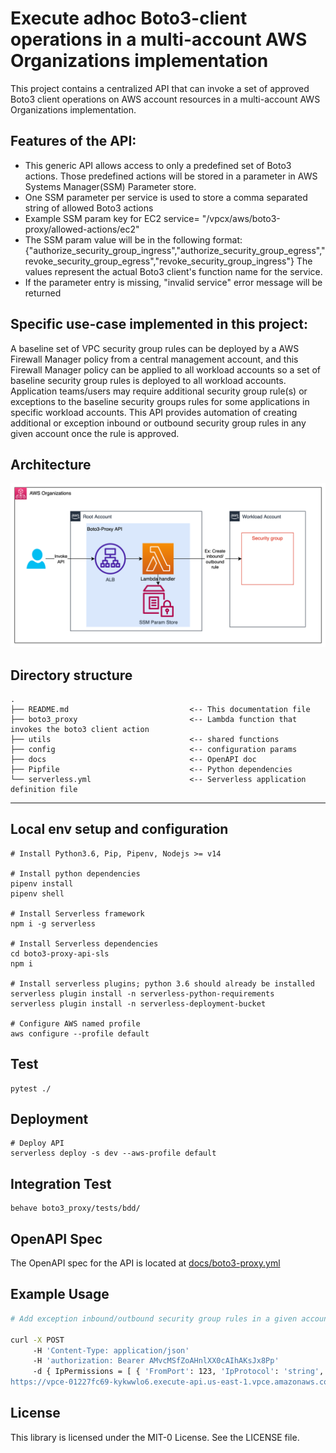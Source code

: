 # Execute adhoc Boto3-client operations in a multi-account AWS Organizations implementation
This project contains a centralized API that can invoke a set of approved Boto3 client operations on AWS account resources in a multi-account AWS Organizations implementation.

## Features of the API:
* This generic API allows access to only a predefined set of Boto3 actions. Those predefined actions will be stored in a parameter in AWS Systems Manager(SSM) Parameter store. 
* One SSM parameter per service is used to store a comma separated string of allowed Boto3 actions
* Example SSM param key for EC2 service= "/vpcx/aws/boto3-proxy/allowed-actions/ec2"
* The SSM param value will be in the following format:  {"authorize_security_group_ingress","authorize_security_group_egress","revoke_security_group_egress","revoke_security_group_ingress"} 
The values represent the actual Boto3 client's function name for the service. 
* If the parameter entry is missing, "invalid service" error message will be returned

## Specific use-case implemented in this project: 
A baseline set of VPC security group rules can be deployed by a AWS Firewall Manager policy from a central management account, and this Firewall Manager policy can be applied to all workload accounts so a set of baseline security group rules is deployed to all workload accounts. 
Application teams/users may require additional security group rule(s) or exceptions to the baseline security groups rules for some applications in specific workload accounts.
This API provides automation of creating additional or exception inbound or outbound security group rules in any given account once the rule is approved.

## Architecture
![Architecture2](docs/arch.png)

## Directory structure
```
.
├── README.md                           <-- This documentation file
├── boto3_proxy                         <-- Lambda function that invokes the boto3 client action
├── utils                               <-- shared functions
├── config                              <-- configuration params
├── docs                                <-- OpenAPI doc 
├── Pipfile                             <-- Python dependencies
└── serverless.yml                      <-- Serverless application definition file
```

---
## Local env setup and configuration

```
# Install Python3.6, Pip, Pipenv, Nodejs >= v14

# Install python dependencies
pipenv install
pipenv shell

# Install Serverless framework
npm i -g serverless

# Install Serverless dependencies
cd boto3-proxy-api-sls
npm i

# Install serverless plugins; python 3.6 should already be installed
serverless plugin install -n serverless-python-requirements
serverless plugin install -n serverless-deployment-bucket

# Configure AWS named profile
aws configure --profile default 

```

## Test
```shell script
pytest ./
```

## Deployment
```shell script
# Deploy API
serverless deploy -s dev --aws-profile default
```

## Integration Test
```
behave boto3_proxy/tests/bdd/
```

## OpenAPI Spec
The OpenAPI spec for the API is located at [docs/boto3-proxy.yml](docs/boto3-proxy.yml)

## Example Usage

```bash
# Add exception inbound/outbound security group rules in a given account

curl -X POST
     -H 'Content-Type: application/json' 
     -H 'authorization: Bearer AMvcMSfZoAHnlXX0cAIhAKsJx8Pp' 
     -d { IpPermissions = [ { 'FromPort': 123, 'IpProtocol': 'string', 'IpRanges': [ { 'CidrIp': 'string', 'Description': 'string' }, ], 'Ipv6Ranges': [ { 'CidrIpv6': 'string', 'Description': 'string' }, ], 'ToPort': 123 }, ], TagSpecifications=[ { 'ResourceType': 'security-group-rule, 'Tags': [ { 'Key': 'vpcx:skip_enforcement', 'Value': 'yes' }, ] }, ], }
https://vpce-01227fc69-kykwwlo6.execute-api.us-east-1.vpce.amazonaws.com/dev/v1/accounts/itx-016/regions/us-east-1/services/ec2/actions/authorize_egress
```

## License
This library is licensed under the MIT-0 License. See the LICENSE file.

